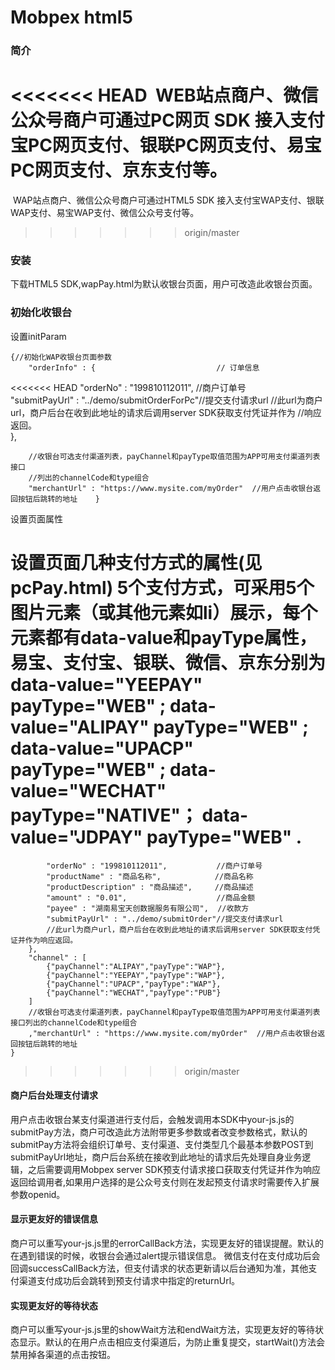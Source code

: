 
# Mobpex html5

### 简介

<<<<<<< HEAD
​        WEB站点商户、微信公众号商户可通过PC网页 SDK 接入支付宝PC网页支付、银联PC网页支付、易宝PC网页支付、京东支付等。
=======
​        WAP站点商户、微信公众号商户可通过HTML5 SDK 接入支付宝WAP支付、银联WAP支付、易宝WAP支付、微信公众号支付等。
>>>>>>> origin/master

### 安装

下载HTML5 SDK,wapPay.html为默认收银台页面，用户可改造此收银台页面。

### 初始化收银台

设置initParam

    {//初始化WAP收银台页面参数
    	"orderInfo" : {                           // 订单信息
<<<<<<< HEAD
			"orderNo" : "199810112011",           //商户订单号		
			"submitPayUrl" : "../demo/submitOrderForPc"//提交支付请求url
			//此url为商户url，商户后台在收到此地址的请求后调用server SDK获取支付凭证并作为
			//响应返回。        
		},
		
		//收银台可选支付渠道列表，payChannel和payType取值范围为APP可用支付渠道列表接口
		//列出的channelCode和type组合
		"merchantUrl" : "https://www.mysite.com/myOrder"  //用户点击收银台返回按钮后跳转的地址    }

设置页面属性


设置页面几种支付方式的属性(见pcPay.html)
             5个支付方式，可采用5个图片元素（或其他元素如li）展示，每个元素都有data-value和payType属性，
             易宝、支付宝、银联、微信、京东分别为
             data-value="YEEPAY" payType="WEB" ;
             data-value="ALIPAY" payType="WEB" ;
             data-value="UPACP" payType="WEB" ;
             data-value="WECHAT" payType="NATIVE"；
             data-value="JDPAY" payType="WEB" .
=======
    		"orderNo" : "199810112011",           //商户订单号
    		"productName" : "商品名称",            //商品名称
    		"productDescription" : "商品描述",     //商品描述
    		"amount" : "0.01",                    //商品金额
    		"payee" : "湖南易宝天创数据服务有限公司",  //收款方 
    		"submitPayUrl" : "../demo/submitOrder"//提交支付请求url
    		//此url为商户url，商户后台在收到此地址的请求后调用server SDK获取支付凭证并作为响应返回。        
    	},
    	"channel" : [ 
    		{"payChannel":"ALIPAY","payType":"WAP"}, 
    		{"payChannel":"YEEPAY","payType":"WAP"}, 
    		{"payChannel":"UPACP","payType":"WAP"}, 
    		{"payChannel":"WECHAT","payType":"PUB"} 
    	]
    	//收银台可选支付渠道列表，payChannel和payType取值范围为APP可用支付渠道列表接口列出的channelCode和type组合
    	,"merchantUrl" : "https://www.mysite.com/myOrder"  //用户点击收银台返回按钮后跳转的地址
    }


>>>>>>> origin/master






#### 商户后台处理支付请求	

​        用户点击收银台某支付渠道进行支付后，会触发调用本SDK中your-js.js的submitPay方法，商户可改造此方法附带更多参数或者改变参数格式，默认的submitPay方法将会组织订单号、支付渠道、支付类型几个最基本参数POST到submitPayUrl地址，商户后台系统在接收到此地址的请求后先处理自身业务逻辑，之后需要调用Mobpex server SDK预支付请求接口获取支付凭证并作为响应返回给调用者,如果用户选择的是公众号支付则在发起预支付请求时需要传入扩展参数openid。



#### 显示更友好的错误信息

​        商户可以重写your-js.js里的errorCallBack方法，实现更友好的错误提醒。默认的在遇到错误的时候，收银台会通过alert提示错误信息。 微信支付在支付成功后会回调successCallBack方法，但支付请求的状态更新请以后台通知为准，其他支付渠道支付成功后会跳转到预支付请求中指定的returnUrl。



#### 实现更友好的等待状态

​        商户可以重写your-js.js里的showWait方法和endWait方法，实现更友好的等待状态显示。默认的在用户点击相应支付渠道后，为防止重复提交，startWait()方法会禁用掉各渠道的点击按钮。




